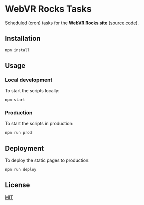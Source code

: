 # WebVR Rocks Tasks

Scheduled (cron) tasks for the **[WebVR Rocks site](https://WebVR.rocks)** ([source code](https://github.com/webvrrocks/webvrrocks)).


## Installation

```sh
npm install
```


## Usage

### Local development

To start the scripts locally:

```sh
npm start
```

### Production

To start the scripts in production:

```sh
npm run prod
```


## Deployment

To deploy the static pages to production:

```sh
npm run deploy
```


## License

[MIT](LICENSE.md)
